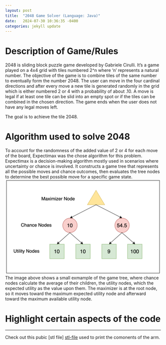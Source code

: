 ```yaml
---
layout: post
title:  "2048 Game Solver (Language: Java)"
date:   2024-07-30 10:36:35 -0400
categories: jekyll update
---
```

# Description of Game/Rules
2048 is sliding block puzzle game developed by Gabriele Cirulli. It’s a game played on
a 4x4 grid with tiles numbered 2^n where ‘n’ represents a natural number. The objective
of the game is to combine tiles of the same number to eventually form the number 2048.
The user can move in the four cardinal directions and after every move a new tile is
generated randomly in the grid which is either numbered 2 or 4 with a probability of
about .10. A move is legal if at least one tile can be slid into an empty spot or if the tiles
can be combined in the chosen direction. The game ends when the user does not have
any legal moves left.

The goal is to achieve the tile 2048. 
# Algorithm used to solve 2048
To account for the randomness of the added value of 2 or 4 for each move of the board, Expectimax was the chose algorithm for this problem. Expectimax is a decision-making algorithm mostly used in scenarios where uncertainty or chance is involved. It constructs a game tree that represents all the possible moves and chance outcomes, then evaluates the tree nodes to determine the best possible move for a specific game state.
![GameTree](/assets/Game_Tree.png "Hi!")
The image above shows a small exmample of the game tree, where chance nodes calculate the average of their children, the utility nodes, which the expected utility as the value upon them. The maximizer is at the root node, so it moves toward the maximum expected utility node and afterward toward the maximum available utility node.
# Highlight certain aspects of the code 

______________________________________________________________________________________________________________________________________________________________________________________________________________________________



Check out this pubic [stl file] [stl-file] used to print the comonents of the arm. 



[stl-file]: https://www.thingiverse.com/thing:4865712
